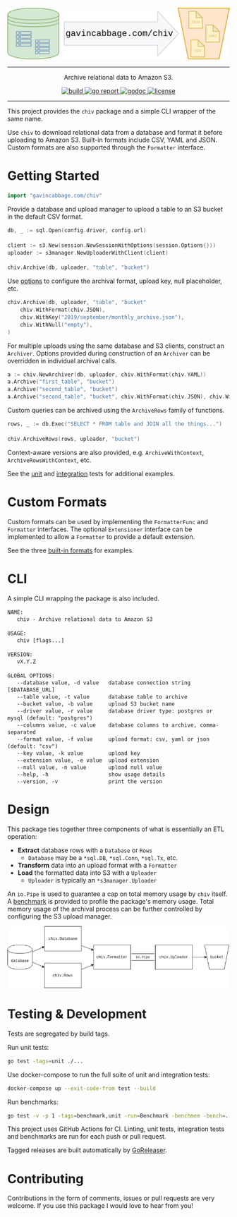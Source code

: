 ![Title](img/chiv.png)

---

<p align="center">
    Archive relational data to Amazon S3.
</p>

<div align="center">
    <a href="https://github.com/gavincabbage/chiv/actions?workflow=build">
        <img src="https://github.com/gavincabbage/chiv/workflows/build/badge.svg" alt="build" />
    </a>
    <a href="https://goreportcard.com/report/gavincabbage.com/chiv">
        <img src="https://goreportcard.com/badge/gavincabbage.com/chiv" alt="go report" />
    </a>
    <a href="https://godoc.org/gavincabbage.com/chiv">
        <img src="https://godoc.org/gavincabbage.com/chiv?status.svg" alt="godoc" />
    </a>
    <a href="https://gavincabbage.com/chiv/blob/master/LICENSE">
        <img src="http://img.shields.io/badge/License-MIT-blue.svg" alt="license" />
    </a>
</div>

---

This project provides the `chiv` package and a simple CLI wrapper of the same name.

Use `chiv` to download relational data from a database and format it before uploading to Amazon S3.
Built-in formats include CSV, YAML and JSON. 
Custom formats are also supported through the `Formatter` interface.

# Getting Started

```go
import "gavincabbage.com/chiv"
```

Provide a database and upload manager to upload a table to an S3 bucket in the default CSV format.

```go
db, _ := sql.Open(config.driver, config.url)

client := s3.New(session.NewSessionWithOptions(session.Options{}))
uploader := s3manager.NewUploaderWithClient(client)

chiv.Archive(db, uploader, "table", "bucket")
``` 

Use [options](https://github.com/gavincabbage/chiv/blob/master/options.go) to configure the archival format,
upload key, null placeholder, etc.

```go
chiv.Archive(db, uploader, "table", "bucket"
    chiv.WithFormat(chiv.JSON),
    chiv.WithKey("2019/september/monthly_archive.json"),
    chiv.WithNull("empty"),
)
```

For multiple uploads using the same database and S3 clients, construct an `Archiver`. Options provided during
construction of an `Archiver` can be overridden in individual archival calls.

```go
a := chiv.NewArchiver(db, uploader, chiv.WithFormat(chiv.YAML))
a.Archive("first_table", "bucket")
a.Archive("second_table", "bucket")
a.Archive("second_table", "bucket", chiv.WithFormat(chiv.JSON), chiv.WithKey("second_table.json"))
``` 

Custom queries can be archived using the `ArchiveRows` family of functions.

```go
rows, _ := db.Exec("SELECT * FROM table and JOIN all the things...")

chiv.ArchiveRows(rows, uploader, "bucket")
``` 

Context-aware versions are also provided, e.g. `ArchiveWithContext`, `ArchiveRowsWithContext`, etc.

See the [unit](https://github.com/gavincabbage/chiv/blob/master/chiv_test.go)
and [integration](https://github.com/gavincabbage/chiv/blob/master/chiv_integration_test.go)
tests for additional examples.

# Custom Formats

Custom formats can be used by implementing the `FormatterFunc` and `Formatter` interfaces.
The optional `Extensioner` interface can be implemented to allow a `Formatter` to provide a default extension.

See the three [built-in formats](https://github.com/gavincabbage/chiv/blob/master/chiv_formatters.go)
for examples.

# CLI

A simple CLI wrapping the package is also included.

```text
NAME:
   chiv - Archive relational data to Amazon S3

USAGE:
   chiv [flags...]

VERSION:
   vX.Y.Z

GLOBAL OPTIONS:
   --database value, -d value   database connection string [$DATABASE_URL]
   --table value, -t value      database table to archive
   --bucket value, -b value     upload S3 bucket name
   --driver value, -r value     database driver type: postgres or mysql (default: "postgres")
   --columns value, -c value    database columns to archive, comma-separated
   --format value, -f value     upload format: csv, yaml or json (default: "csv")
   --key value, -k value        upload key
   --extension value, -e value  upload extension
   --null value, -n value       upload null value
   --help, -h                   show usage details
   --version, -v                print the version
```

# Design

This package ties together three components of what is essentially an ETL operation:

- **Extract** database rows with a `Database` or `Rows`
  - `Database` may be a `*sql.DB`, `*sql.Conn`, `*sql.Tx`, etc.
- **Transform** data into an upload format with a `Formatter`
- **Load** the formatted data into S3 with a `Uploader`
  - `Uploader` is typically an `*s3manager.Uploader`
  
An `io.Pipe` is used to guarantee a cap on total memory usage by `chiv` itself.
A [benchmark](https://github.com/gavincabbage/chiv/blob/master/chiv_benchmark_test.go)
is provided to profile the package's memory usage.
Total memory usage of the archival process can be further controlled by 
configuring the S3 upload manager.

![Architecture](img/arch.png)

# Testing & Development

Tests are segregated by build tags.

Run unit tests:

```bash
go test -tags=unit ./...
```

Use docker-compose to run the full suite of unit and integration tests:

```bash
docker-compose up --exit-code-from test --build
```

Run benchmarks:

```bash
go test -v -p 1 -tags=benchmark,unit -run=Benchmark -benchmem -bench=.
```

This project uses GitHub Actions for CI. 
Linting, unit tests, integration tests and benchmarks are run for each push or pull request.

Tagged releases are built automatically by [GoReleaser](https://goreleaser.com/).

# Contributing

Contributions in the form of comments, issues or pull requests are very welcome.
If you use this package I would love to hear from you!
